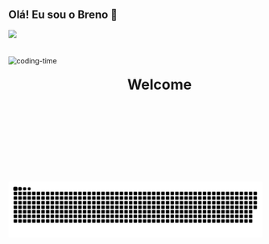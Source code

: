 ## Olá! Eu sou o Breno 🤝

<div>
  
  <img  height="180em" src="https://github-readme-stats.vercel.app/api?username=lcbreno&show_icons=true&theme=great-gatsby&include_all_commits=true&count_private=true"/>
</div>
<br>
<div  align="center"> 
  <div style="display: inline_block"><br>
    <img align="left" height="250" alt="coding-time" src="code.gif">
    <h1 align="center">Welcome</h1>

   </div>
     
![Snake animation](https://github.com/lcbreno/lcbreno/blob/output/github-contribution-grid-snake.svg)

